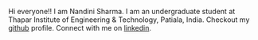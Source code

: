 Hi everyone!!
I am Nandini Sharma.
I am an undergraduate student at Thapar Institute of Engineering & Technology, Patiala, India.
Checkout my [github](https://github.com/nandinitiet) profile.
Connect with me on [linkedin](www.linkedin.com/in/nandini-sharma-21013322a).